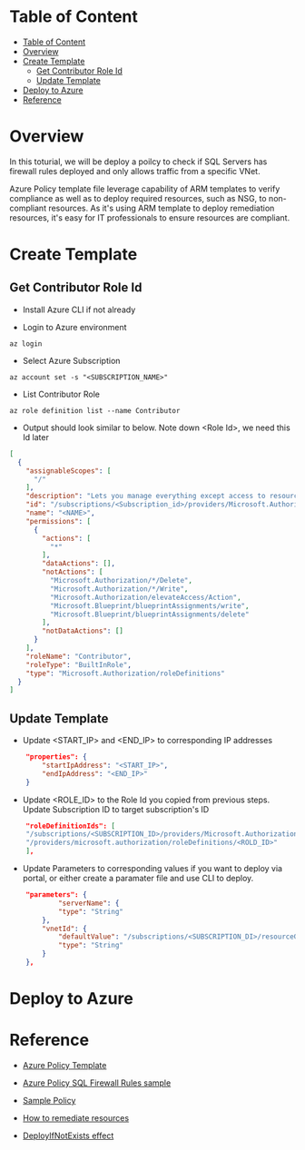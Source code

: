 Table of Content
================

- [Table of Content](#Table-of-Content)
- [Overview](#Overview)
- [Create Template](#Create-Template)
  - [Get Contributor Role Id](#Get-Contributor-Role-Id)
  - [Update Template](#Update-Template)
- [Deploy to Azure](#Deploy-to-Azure)
- [Reference](#Reference)

Overview
========
In this toturial, we will be deploy a poilcy to check if SQL Servers has firewall rules deployed and only allows traffic from a specific VNet.

Azure Policy template file leverage capability of ARM templates to verify compliance as well as to deploy required resources, such as NSG, to non-compliant resources. As it's using ARM template to deploy remediation resources, it's easy for IT professionals to ensure resources are compliant.



# Create Template
## Get Contributor Role Id
-   Install Azure CLI if not already

-   Login to Azure environment

```shell
az login
```

-   Select Azure Subscription

```shell
az account set -s "<SUBSCRIPTION_NAME>"
```

-   List Contributor Role

```shell
az role definition list --name Contributor
```

-   Output should look similar to below. Note down \<Role Id\>, we need this Id later

```json
[
  {
    "assignableScopes": [
      "/"
    ],
    "description": "Lets you manage everything except access to resources.",
    "id": "/subscriptions/<Subscription_id>/providers/Microsoft.Authorization/roleDefinitions/<Role Id>",
    "name": "<NAME>",
    "permissions": [
      {
        "actions": [
          "*"
        ],
        "dataActions": [],
        "notActions": [
          "Microsoft.Authorization/*/Delete",
          "Microsoft.Authorization/*/Write",
          "Microsoft.Authorization/elevateAccess/Action",
          "Microsoft.Blueprint/blueprintAssignments/write",
          "Microsoft.Blueprint/blueprintAssignments/delete"
        ],
        "notDataActions": []
      }
    ],
    "roleName": "Contributor",
    "roleType": "BuiltInRole",
    "type": "Microsoft.Authorization/roleDefinitions"
  }
]
```

## Update Template

-   Update \<START_IP\> and \<END_IP\> to corresponding IP addresses

```json
    "properties": {
        "startIpAddress": "<START_IP>",
        "endIpAddress": "<END_IP>"
    }
```

-   Update \<ROLE_ID\> to the Role Id you copied from previous steps. Update Subscription ID to target subscription's ID

```json
    "roleDefinitionIds": [
    "/subscriptions/<SUBSCRIPTION_ID>/providers/Microsoft.Authorization/roleDefinitions/<ROLD_ID>",
    "/providers/microsoft.authorization/roleDefinitions/<ROLD_ID>"
    ],
```

-   Update Parameters to corresponding values if you want to deploy via portal, or either create a paramater file and use CLI to deploy.

```json
    "parameters": {
            "serverName": {
            "type": "String"
        },
        "vnetId": {
            "defaultValue": "/subscriptions/<SUBSCRIPTION_DI>/resourceGroups/<RESOURCE_GROUP_NAME>/providers/Microsoft.Network/virtualNetworks/<VNET_NAME>",
            "type": "String"
        }
    },
```

# Deploy to Azure

# Reference
- [Azure Policy Template](https://docs.microsoft.com/zh-tw/azure/governance/policy/concepts/definition-structure)

- [Azure Policy SQL Firewall Rules sample](https://github.com/Azure/azure-policy/blob/master/samples/SQL/audit-sql-server-firewall-rule/azurepolicy.json)

- [Sample Policy](https://github.com/Azure/azure-policy/blob/master/samples/SQL/deploy-sql-server-auditing/azurepolicy.json)

- [How to remediate resources](https://docs.microsoft.com/zh-tw/azure/governance/policy/how-to/remediate-resources)

- [DeployIfNotExists effect](https://docs.microsoft.com/zh-tw/azure/governance/policy/concepts/effects#deployifnotexists-example)
